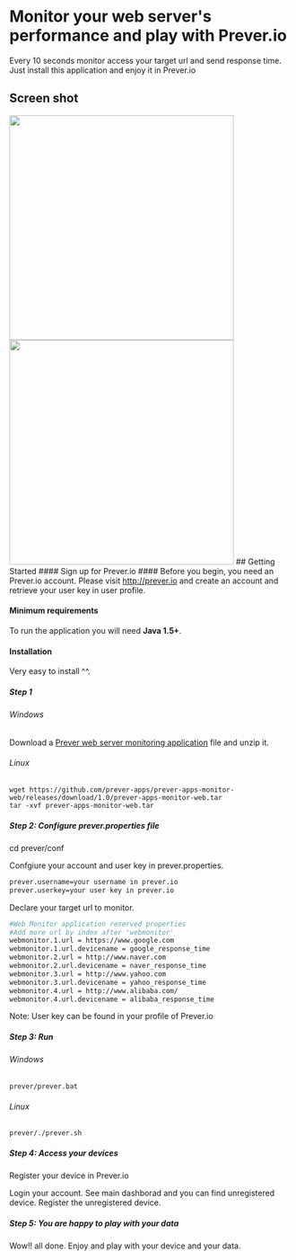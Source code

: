 # Monitor your web server's performance and play with Prever.io
Every 10 seconds monitor access your target url and send response time. Just install this application and enjoy it in Prever.io

## Screen shot
<img src="https://github.com/prever-apps/prever-apps-monitor-web/blob/master/screen-shot.png" width="400">
<img src="https://github.com/prever-apps/prever-apps-monitor-web/blob/master/screen-shot-2.png" width="400">
## Getting Started
#### Sign up for Prever.io ####
Before you begin, you need an Prever.io account. 
Please visit <a href="http://prever.io" target="_blank">http://prever.io</a> and create an account and retrieve your user key in user profile.

#### Minimum requirements ####
To run the application you will need **Java 1.5+**.

#### Installation ####
Very easy to install ^^.

##### Step 1 #####

###### Windows ######
Download a <a href="https://github.com/prever-apps/prever-apps-monitor-web/releases/download/1.0/prever-apps-monitor-web.zip">Prever web server monitoring application</a> file and unzip it.

###### Linux ######
``` 
wget https://github.com/prever-apps/prever-apps-monitor-web/releases/download/1.0/prever-apps-monitor-web.tar
tar -xvf prever-apps-monitor-web.tar
``` 
##### Step 2: Configure prever.properties file #####
cd prever/conf

Confgiure your account and user key in prever.properties.
```bash
prever.username=your username in prever.io
prever.userkey=your user key in prever.io
``` 
Declare your target url to monitor.
```bash
#Web Monitor application reserved properties
#Add more url by index after 'webmonitor'
webmonitor.1.url = https://www.google.com
webmonitor.1.url.devicename = google_response_time
webmonitor.2.url = http://www.naver.com
webmonitor.2.url.devicename = naver_response_time
webmonitor.3.url = http://www.yahoo.com
webmonitor.3.url.devicename = yahoo_response_time
webmonitor.4.url = http://www.alibaba.com/
webmonitor.4.url.devicename = alibaba_response_time
``` 

Note: User key can be found in your profile of Prever.io
##### Step 3: Run #####
###### Windows ######
``` 
prever/prever.bat
``` 
###### Linux ######
``` 
prever/./prever.sh
``` 
##### Step 4: Access your devices #####
Register your device in Prever.io

Login your account.
See main dashborad and you can find unregistered device.
Register the unregistered device.

##### Step 5: You are happy to play with your data #####
Wow!! all done. Enjoy and play with your device and your data.
